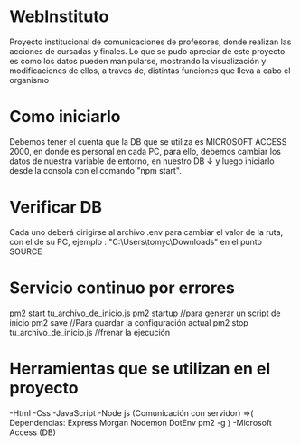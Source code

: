 # WebInstituto
Proyecto institucional de comunicaciones de profesores, donde realizan las acciones de cursadas y finales. Lo que se pudo apreciar de este proyecto es como los datos pueden manipularse, mostrando la visualización y modificaciones de ellos, a traves de, distintas funciones que lleva a cabo el organismo 

# Como iniciarlo
Debemos tener el cuenta que la DB que se utiliza es MICROSOFT ACCESS 2000, en donde es personal en cada PC, para ello, debemos cambiar los datos de nuestra variable de entorno, en nuestro DB ↓ y luego iniciarlo desde la consola con el comando "npm start". 

# Verificar DB
Cada uno deberá dirigirse al archivo .env para cambiar el valor de la ruta, con el de su PC, ejemplo : "C:\Users\tomyc\Downloads" en el punto SOURCE

# Servicio continuo por errores
pm2 start tu_archivo_de_inicio.js
pm2 startup //para generar un script de inicio
pm2 save //Para guardar la configuración actual
pm2 stop tu_archivo_de_inicio.js //frenar la ejecución

# Herramientas que se utilizan en el proyecto
-Html
-Css
-JavaScript
-Node js (Comunicación con servidor) =>(
    Dependencias:
            Express
            Morgan
            Nodemon
            DotEnv
            pm2 -g
)
-Microsoft Access (DB)